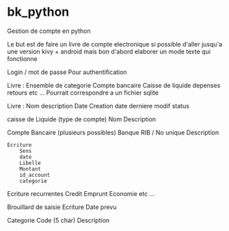 # bk_python
Gestion de compte en python

Le but est de faire un livre de compte electronique
si possible d'aller jusqu'a une version kivy + android
mais bon d'abord elaborer un mode texte qui fonctionne

Login / mot de passe 
Pour authentification

Livre :
	Ensemble de categorie 
	Compte bancaire
	Caisse de liquide 
	depenses
	retours 
	etc ...
	Pourrait correspondre a un fichier sqlite

Livre :
	Nom
	description
	Date Creation 
	date derniere modif
	status

caisse de Liquide (type de compte)
	Nom
	Description

Compte Bancaire (plusieurs possibles)
	Banque
	RIB / No unique
	Description 

	Ecriture
		Sens 
		date
		Libelle
		Montant 
		id_account
		categorie

Ecriture recurrentes
	Credit
	Emprunt
	Economie
	etc ...

Brouillard de saisie
	Ecriture
	Date prevu

Categorie 
	Code (5 char)
	Description
